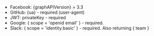 - Facebook: {graphAPIVersion} = 3.3
- GitHub: {ua} - required (user-agent)
- JWT: privateKey - required
- Google: { scope = 'openid email' } - required.
- Slack: { scope = 'identity.basic' } - required. Also returning { team }
